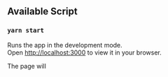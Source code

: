 ## Available Script

### `yarn start`

Runs the app in the development mode.\
Open [http://localhost:3000](http://localhost:3000) to view it in your browser.

The page will
